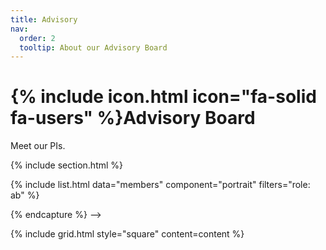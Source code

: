 ```yaml
---
title: Advisory
nav:
  order: 2
  tooltip: About our Advisory Board
---
```


# {% include icon.html icon="fa-solid fa-users" %}Advisory Board

Meet our PIs.

{% include section.html %}

{% include list.html data="members" component="portrait" filters="role: ab" %}


<!-- {% include section.html background="images/background.jpg" dark=true %}

Meet our team members.

{% include section.html %}

{% include list.html data="members" component="portrait" filters="role: ^(?!pi$)" %}

{% capture content %}

<!-- {% include figure.html image="images/photo.jpg" %}
{% include figure.html image="images/photo.jpg" %}
{% include figure.html image="images/photo.jpg" %} -->

{% endcapture %} -->

{% include grid.html style="square" content=content %}

